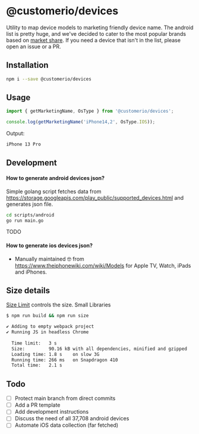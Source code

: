 # @customerio/devices

Utility to map device models to marketing friendly device name. The android list is pretty huge, and we've decided to cater to the most popular brands based on [market share](https://www.appbrain.com/stats/top-manufacturers). If you need a device that isn't in the list, please open an issue or a PR.

## Installation

```bash
npm i --save @customerio/devices
```

## Usage

```ts
import { getMarketingName, OsType } from '@customerio/devices';

console.log(getMarketingName('iPhone14,2', OsType.IOS));
```
Output:

```bash
iPhone 13 Pro
``` 

## Development

#### How to generate android devices json?

Simple golang script fetches data from https://storage.googleapis.com/play_public/supported_devices.html and generates json file.

```bash
cd scripts/android
go run main.go
```

TODO

#### How to generate ios devices json?

- Manually maintained 🤓 from https://www.theiphonewiki.com/wiki/Models for Apple TV, Watch, iPads and iPhones.

## Size details

[Size Limit](https://github.com/ai/size-limit) controls the size.
Small Libraries

```bash
$ npm run build && npm run size

✔ Adding to empty webpack project
✔ Running JS in headless Chrome
  
  Time limit:   3 s
  Size:         90.16 kB with all dependencies, minified and gzipped
  Loading time: 1.8 s    on slow 3G
  Running time: 266 ms   on Snapdragon 410
  Total time:   2.1 s

```

## Todo

- [ ] Protect main branch from direct commits
- [ ] Add a PR template
- [ ] Add development instructions
- [ ] Discuss the need of all 37,708 android devices
- [ ] Automate iOS data collection (far fetched)
